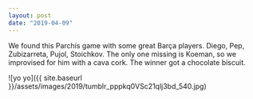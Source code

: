 ```yaml
---
layout: post
date: "2019-04-09"
---
```


We found this Parchís game with some great Barça players. Diego, Pep, Zubizarreta, Pujol, Stoichkov. The only one missing is Koeman, so we improvised for him with a cava cork. The winner got a chocolate biscuit.

![yo yo]({{ site.baseurl }}/assets/images/2019/tumblr_pppkq0VSc21qlj3bd_540.jpg)
